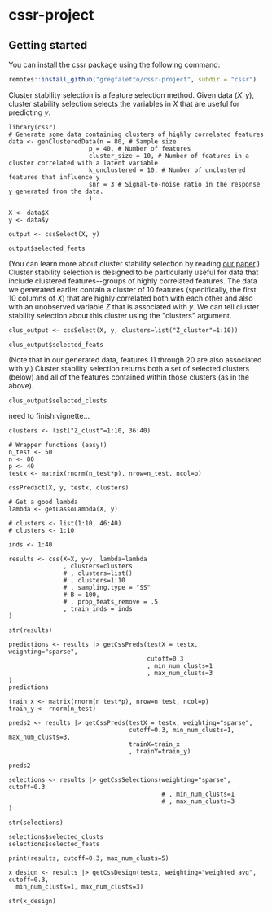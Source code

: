 # cssr-project

## Getting started

You can install the cssr package using the following command:

``` r
remotes::install_github("gregfaletto/cssr-project", subdir = "cssr")
```

Cluster stability selection is a feature selection method. Given data $(X, y)$, cluster stability selection selects the variables in $X$ that are useful for predicting $y$.


```{r}
library(cssr)
# Generate some data containing clusters of highly correlated features
data <- genClusteredData(n = 80, # Sample size
                      p = 40, # Number of features 
                      cluster_size = 10, # Number of features in a cluster correlated with a latent variable
                      k_unclustered = 10, # Number of unclustered features that influence y
                      snr = 3 # Signal-to-noise ratio in the response y generated from the data.
                      )

X <- data$X
y <- data$y

output <- cssSelect(X, y)

output$selected_feats
```

(You can learn more about cluster stability selection by reading [our paper](https://arxiv.org/abs/2201.00494).) Cluster stability selection is designed to be particularly useful for data that include clustered features--groups of highly correlated features. The data we generated earlier contain a cluster of 10 features (specifically, the first 10 columns of $X$) that are highly correlated both with each other and also with an unobserved variable $Z$ that is associated with $y$. We can tell cluster stability selection about this cluster using the "clusters" argument.

```{r}
clus_output <- cssSelect(X, y, clusters=list("Z_cluster"=1:10))

clus_output$selected_feats
```

(Note that in our generated data, features 11 through 20 are also associated with y.) Cluster stability selection returns both a set of selected clusters (below) and all of the features contained within those clusters (as in the above).

```{r}
clus_output$selected_clusts
```

need to finish vignette...

```{r}
clusters <- list("Z_clust"=1:10, 36:40)

# Wrapper functions (easy!)
n_test <- 50
n <- 80
p <- 40
testx <- matrix(rnorm(n_test*p), nrow=n_test, ncol=p)

cssPredict(X, y, testx, clusters)

# Get a good lambda
lambda <- getLassoLambda(X, y)

# clusters <- list(1:10, 46:40)
# clusters <- 1:10

inds <- 1:40

results <- css(X=X, y=y, lambda=lambda
               , clusters=clusters
               # , clusters=list()
               # , clusters=1:10
               # , sampling.type = "SS"
               # B = 100,
               # , prop_feats_remove = .5
               , train_inds = inds
)

str(results)

predictions <- results |> getCssPreds(testX = testx, weighting="sparse",
                                      cutoff=0.3
                                      , min_num_clusts=1
                                      , max_num_clusts=3
)
predictions

train_x <- matrix(rnorm(n_test*p), nrow=n_test, ncol=p)
train_y <- rnorm(n_test)

preds2 <- results |> getCssPreds(testX = testx, weighting="sparse",
                                 cutoff=0.3, min_num_clusts=1, max_num_clusts=3,
                                 trainX=train_x
                                 , trainY=train_y)

preds2

selections <- results |> getCssSelections(weighting="sparse", cutoff=0.3
                                          # , min_num_clusts=1
                                          # , max_num_clusts=3
)

str(selections)

selections$selected_clusts
selections$selected_feats

print(results, cutoff=0.3, max_num_clusts=5)

x_design <- results |> getCssDesign(testx, weighting="weighted_avg", cutoff=0.3,
  min_num_clusts=1, max_num_clusts=3)

str(x_design)
```
